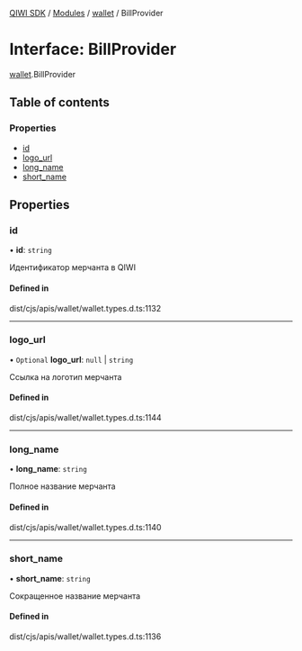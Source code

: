 [QIWI SDK](../README.md) / [Modules](../modules.md) / [wallet](../modules/wallet.md) / BillProvider

# Interface: BillProvider

[wallet](../modules/wallet.md).BillProvider

## Table of contents

### Properties

- [id](wallet.BillProvider.md#id)
- [logo\_url](wallet.BillProvider.md#logo_url)
- [long\_name](wallet.BillProvider.md#long_name)
- [short\_name](wallet.BillProvider.md#short_name)

## Properties

### id

• **id**: `string`

Идентификатор мерчанта в QIWI

#### Defined in

dist/cjs/apis/wallet/wallet.types.d.ts:1132

___

### logo\_url

• `Optional` **logo\_url**: ``null`` \| `string`

Ссылка на логотип мерчанта

#### Defined in

dist/cjs/apis/wallet/wallet.types.d.ts:1144

___

### long\_name

• **long\_name**: `string`

Полное название мерчанта

#### Defined in

dist/cjs/apis/wallet/wallet.types.d.ts:1140

___

### short\_name

• **short\_name**: `string`

Сокращенное название мерчанта

#### Defined in

dist/cjs/apis/wallet/wallet.types.d.ts:1136
